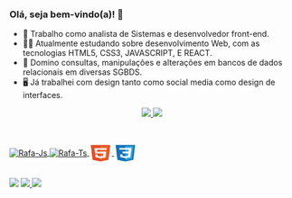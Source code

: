 ### Olá, seja bem-vindo(a)! 👋




- 🔭 Trabalho como analista de Sistemas e desenvolvedor front-end.
- 👨‍💻 Atualmente estudando sobre desenvolvimento Web, com as tecnologias HTML5, CSS3, JAVASCRIPT, E REACT.
- 🎲 Domino consultas, manipulações e alterações em bancos de dados relacionais em diversas SGBDS.
- 🖥 Já trabalhei com design tanto como social media como design de interfaces. 
 


<div align="center">
  <a href="https://github.com/andreyy5">
  <img height="180em" src="https://github-readme-stats.vercel.app/api?username=andreyy5&show_icons=true&theme=dark&include_all_commits=true&count_private=true"/>
  <img height="180em" src="https://github-readme-stats.vercel.app/api/top-langs/?username=andreyy5&layout=compact&langs_count=7&theme=dark"/>
</div>
  
  ##
  <div style="display: inline_block"><br>
  <img align="center" alt="Rafa-Js" height="30" width="40" src="https://cdn.jsdelivr.net/gh/devicons/devicon/icons/flutter/flutter-original.svg">
  <img align="center" alt="Rafa-Ts" height="30" width="40" src="https://cdn.jsdelivr.net/gh/devicons/devicon/icons/java/java-original.svg">
  <img align="center" alt="Rafa-HTML" height="30" width="40" src="https://raw.githubusercontent.com/devicons/devicon/master/icons/html5/html5-original.svg">
  <img align="center" alt="Rafa-CSS" height="30" width="40" src="https://raw.githubusercontent.com/devicons/devicon/master/icons/css3/css3-original.svg">
</div> 
  
  
   ##
  
  
  <div>
  <a href="https://instagram.com/andrey_stahl" target="_blank"><img src="https://img.shields.io/badge/-Instagram-%23E4405F?style=for-the-badge&logo=instagram&logoColor=white" target="_blank"></a>
  <a href = "mailto:andrey.stahl444@gmail.com"><img src="https://img.shields.io/badge/-Gmail-%23333?style=for-the-badge&logo=gmail&logoColor=white" target="_blank"</a>
  <a href="https://www.linkedin.com/in/andrey-stahl-346419241" target="_blank"><img src="https://img.shields.io/badge/-LinkedIn-%230077B5?style=for-the-badge&logo=linkedin&logoColor=white" target="_blank"></a> 
  </div> 
